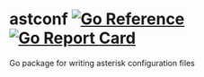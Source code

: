 astconf
[![Go Reference](https://pkg.go.dev/badge/github.com/scjalliance/astconf.svg)](https://pkg.go.dev/github.com/scjalliance/astconf)
[![Go Report Card](https://goreportcard.com/badge/github.com/scjalliance/astconf)](https://goreportcard.com/report/github.com/scjalliance/astconf)
====

Go package for writing asterisk configuration files
